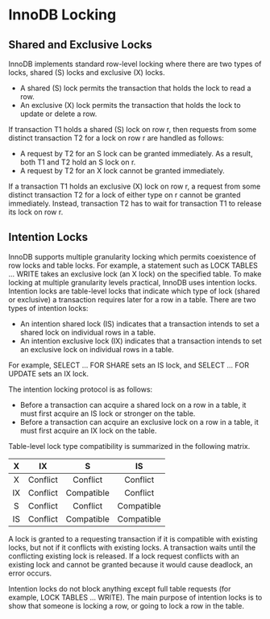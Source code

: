 # InnoDB Locking

## Shared and Exclusive Locks

InnoDB implements standard row-level locking where there are two types of locks, shared (S) locks and exclusive (X) locks.
- A shared (S) lock permits the transaction that holds the lock to read a row.
- An exclusive (X) lock permits the transaction that holds the lock to update or delete a row.

If transaction T1 holds a shared (S) lock on row r, then requests from some distinct transaction T2 for a lock on row r are handled as follows:
- A request by T2 for an S lock can be granted immediately. As a result, both T1 and T2 hold an S lock on r.
- A request by T2 for an X lock cannot be granted immediately.

If a transaction T1 holds an exclusive (X) lock on row r, a request from some distinct transaction T2 for a lock of either type on r cannot be granted immediately. Instead, transaction T2 has to wait for transaction T1 to release its lock on row r.

## Intention Locks

InnoDB supports multiple granularity locking which permits coexistence of row locks and table locks. For example, a statement such as LOCK TABLES ... WRITE takes an exclusive lock (an X lock) on the specified table. To make locking at multiple granularity levels practical, InnoDB uses intention locks. Intention locks are table-level locks that indicate which type of lock (shared or exclusive) a transaction requires later for a row in a table. There are two types of intention locks:
- An intention shared lock (IS) indicates that a transaction intends to set a shared lock on individual rows in a table.
- An intention exclusive lock (IX) indicates that a transaction intends to set an exclusive lock on individual rows in a table.

For example, SELECT ... FOR SHARE sets an IS lock, and SELECT ... FOR UPDATE sets an IX lock.

The intention locking protocol is as follows:
- Before a transaction can acquire a shared lock on a row in a table, it must first acquire an IS lock or stronger on the table.
- Before a transaction can acquire an exclusive lock on a row in a table, it must first acquire an IX lock on the table.

Table-level lock type compatibility is summarized in the following matrix.

|  X  |	 IX  |  S  |  IS  |
|:---:|:----:|:---:|:----:|
| X	  | Conflict | Conflict	| Conflict | Conflict |
| IX	| Conflict | Compatible	| Conflict | Compatible |
| S	  | Conflict | Conflict	| Compatible	| Compatible |
| IS	| Conflict | Compatible	| Compatible | Compatible |

A lock is granted to a requesting transaction if it is compatible with existing locks, but not if it conflicts with existing locks. A transaction waits until the conflicting existing lock is released. If a lock request conflicts with an existing lock and cannot be granted because it would cause deadlock, an error occurs.

Intention locks do not block anything except full table requests (for example, LOCK TABLES ... WRITE). The main purpose of intention locks is to show that someone is locking a row, or going to lock a row in the table.

